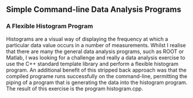 ## Simple Command-line Data Analysis Programs

### A Flexible Histogram Program

Histograms are a visual way of displaying the frequency at which a particular data value occurs in a number of measurements. Whilst I realise that there are many the general data analysis programs, such as ROOT or Matlab, I was looking for a challenge and really a data analysis exercise to use the C++ standard template library and perform a flexible histogram program. An additional benefit of this stripped back approach was that the compiled programe runs successfully on the command-line, permitting the piping of a program that is generating the data into the histogram program. The result of this exercise is the program histogram.cpp. 
